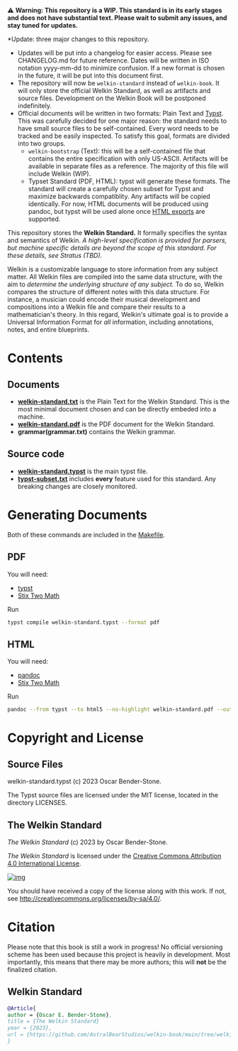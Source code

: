 ⚠ **Warning: This repository is a WIP. This standard is in its early stages and does not have substantial text. Please wait to submit any issues, and stay tuned for updates.**

*Update: three major changes to this repository.
- Updates will be put into a changelog for easier access. Please see CHANGELOG.md for future reference. Dates will be written in ISO notation yyyy-mm-dd to minimize confusion. If a new format is chosen in the future, it will be put into this document first.
- The repository will now be `welkin-standard` instead of `welkin-book`. It will only store the official Welkin Standard, as well as artifacts and source files.
Development on the Welkin Book will be postponed indefinitely.
- Official documents will be written in two formats: Plain Text and [Typst](https://github.com/typst/typst). This was carefully decided for one major reason: the standard needs to have small source files to be self-contained. Every word needs to be tracked and be easily inspected. To satisfy this goal, formats are divided into two groups. 
    - `welkin-bootstrap` (Text): this will be a self-contained file that contains the entire specification with only US-ASCII. Artifacts will be available in separate files as a reference. The majority of this file will include Welkin (WIP).
    - Typset Standard (PDF, HTML): typst will generate these formats. The standard will create a carefully chosen subset for Typst and maximize backwards compatiblity. Any artifacts will be copied identically. For now, HTML documents will be produced using pandoc, but typst will be used alone once [HTML exports](https://github.com/typst/typst/issues/721) are supported.

This repository stores the **Welkin Standard.** It formally specifies the syntax and semantics of Welkin. *A high-level specification is provided for parsers, but machine specific details are beyond the scope of this standard. For these details, see Stratus (TBD).* 

Welkin is a customizable language to store information from any subject matter. All Welkin files are compiled into the same data structure, with the aim to *determine the underlying structure of any subject.* To do so, Welkin compares the structure of different notes with this data structure. For instance, a musician could encode their musical development and compositions into a Welkin file and compare their results to a mathematician's theory. In this regard, Welkin's ultimate goal is to provide a Universal Information Format for *all* information, including annotations, notes, and entire blueprints.

# Contents 

## Documents

- **[welkin-standard.txt](welkin-standard.txt)** is the Plain Text for the Welkin Standard. This is the most minimal document chosen
and can be directly embeded into a machine.
- **[welkin-standard.pdf](welkin-standard.pdf)** is the PDF document for the Welkin Standard.
- **grammar(grammar.txt)** contains the Welkin grammar.

## Source code
- **[welkin-standard.typst](welkin-standard.typst)** is the main typst file.
- **[typst-subset.txt](typst-subset.txt)** includes **every** feature used for this standard. Any breaking changes are closely monitored.

# Generating Documents
Both of these commands are included in the [Makefile](Makefile).

## PDF
You will need:
- [typst](https://github.com/typst/typst)
- [Stix Two Math](https://www.stixfonts.org/)

Run
```bash
typst compile welkin-standard.typst --format pdf
```

## HTML
You will need:
- [pandoc](https://github.com/jgm/pandoc)
- [Stix Two Math](https://www.stixfonts.org/)

Run
```bash
pandoc --from typst --to html5 --no-highlight welkin-standard.pdf --output welkin-standard.html
```

# Copyright and License

## Source Files

welkin-standard.typst
(c) 2023 Oscar Bender-Stone.

The Typst source files are licensed under the MIT license, located in the directory LICENSES.

## The Welkin Standard

*The Welkin Standard* (c) 2023 by Oscar Bender-Stone.

*The Welkin Standard* is licensed under the [Creative Commons Attribution 4.0 International License](http://creativecommons.org/licenses/by/4.0/).

[![img](http://i.creativecommons.org/l/by/3.0/80x15.png)](http://creativecommons.org/licenses/by/3.0/deed)

You should have received a copy of the license along with this
work. If not, see <http://creativecommons.org/licenses/by-sa/4.0/>.

# Citation
Please note that this book is still a work in progress! No official versioning scheme has been used because this project is heavily in development.
Most importantly, this means that there may be more authors; this will **not** be the finalized citation.

## Welkin Standard

``` bibtex
@Article{
author = {Oscar E. Bender-Stone},
title = {The Welkin Standard}
year = {2023},
url = {https://github.com/AstralBearStudios/welkin-book/main/tree/welkin-book.pdf},
}
```




